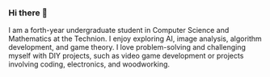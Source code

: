 ### Hi there 👋

I am a forth-year undergraduate student in Computer Science and Mathematics at the Technion. I enjoy exploring AI, image analysis, algorithm development, and game theory. 
I love problem-solving and challenging myself with DIY projects, such as video game development or projects involving coding, electronics, and woodworking.
